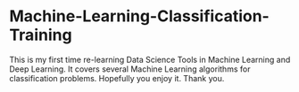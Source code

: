 # Machine-Learning-Classification-Training
This is my first time re-learning Data Science Tools in Machine Learning and Deep Learning. It covers several Machine Learning algorithms for classification problems. Hopefully you enjoy it. Thank you.
